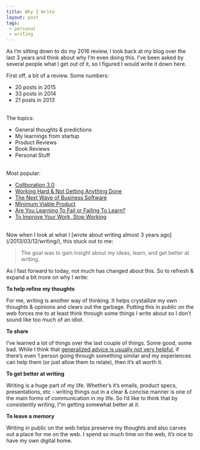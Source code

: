 ```yaml
---
title: Why I Write
layout: post
tags: 
 - personal
 - writing
---
```


As I’m sitting down to do my 2016 review, I look back at my blog   over the last 3 years and think about why I’m even doing this. I’ve been asked by several people what I get out of it, so I figured I would write it down here.

First off, a bit of a review. Some numbers:

* 20 posts in 2015
* 33 posts in 2014
* 21 posts in 2013

</br>
The topics:

* General thoughts & predictions
* My learnings from startup
* Product Reviews
* Book Reviews
* Personal Stuff

</br>
Most popular: 

* [Collboration 3.0](/2014/10/01/collaboration/)
* [Working Hard & Not Getting Anything Done](/2013/08/27/pretending-to-work/)
* [The Next Wave of Business Software](/2015/12/09/future-of-business-software/)
* [Minimum Viable Product](/2014/08/18/mvp/)
* [Are You Learning To Fail or Failing To Learn?](/2013/05/23/learning-to-fail/)
* [To Improve Your Work, Stop Working](/2013/08/01/sharpening-the-saw/)

</br>
Now when I look at what I [wrote about writing almost 3 years ago](/2013/03/12/writing/), this stuck out to me: 

> The goal was to gain insight about my ideas, learn, and get better at writing.

As I fast forward to today, not much has changed about this. So to refresh & expand a bit more on why I write: 

__To help refine my thoughts__

For me, writing is another way of thinking. It helps crystallize my own thoughts & opinions and clears out the garbage. Putting this in public on the web forces me to at least think through some things I write about so I don’t sound like too much of an idiot.

__To share__

I’ve learned a lot of things over the last couple of things. Some good, some bad. While I think that [generalized advice is usually not very helpful](/2014/09/02/advice/), if there’s even 1 person going through something similar and my experiences can help them (or just allow them to relate), then it’s all worth it.

__To get better at writing__

Writing is a huge part of my life. Whether’s it’s emails, product specs, presentations, etc - writing things out in a clear & concise manner is one of the main forms of communication in my life. So I’d like to think that by consistently writing, I”m getting somewhat better at it.

__To leave a memory__

Writing in public on the web helps preserve my thoughts and also carves out a place for me on the web. I spend so much time on the web, it’s nice to have my own digital home.






